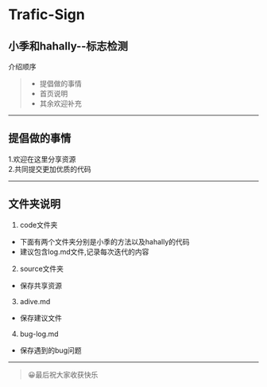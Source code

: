 # Trafic-Sign

小季和hahally--标志检测  
--
介绍顺序
>- 提倡做的事情  
>- 首页说明
>- 其余欢迎补充

---
## 提倡做的事情
1.欢迎在这里分享资源  
2.共同提交更加优质的代码  

---
## 文件夹说明  

1. code文件夹  
  - 下面有两个文件夹分别是小季的方法以及hahally的代码
  - 建议包含log.md文件,记录每次迭代的内容
  
2. source文件夹  
  - 保存共享资源
  
3. adive.md  
  - 保存建议文件
  
4. bug-log.md  
  - 保存遇到的bug问题  
---
>😀最后祝大家收获快乐
